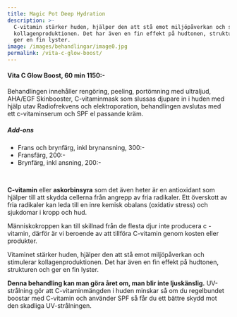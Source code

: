 ```yaml
---
title: Magic Pot Deep Hydration
description: >-
  C-vitamin stärker huden, hjälper den att stå emot miljöpåverkan och stimulerar
  kollagenproduktionen. Det har även en fin effekt på hudtonen, strukturen och
  ger en fin lyster.
image: /images/behandlingar/image0.jpg
permalink: /vita-c-glow-boost/
---
```

#### Vita C Glow Boost, 60 min 1150:-

Behandlingen inneh&aring;ller rengöring, peeling, portömning med ultraljud, AHA/EGF Skinbooster, C-vitaminmask som slussas djupare in i huden med hjälp utav Radiofrekvens och elektroporation, behandlingen avslutas med ett c-vitaminserum och SPF el passande kräm.

##### **Add-ons&nbsp;**

* Frans och brynfärg, inkl brynansning, 300:-
* Fransfärg, 200:-
* Brynfärg, inkl ansning, 200:-

&nbsp;

**C-vitamin** eller **askorbinsyra** som det även heter är en antioxidant som hjälper till att skydda cellerna fr&aring;n angrepp av fria radikaler. Ett överskott av fria radikaler kan leda till en inre kemisk obalans (oxidativ stress) och sjukdomar i kropp och hud.&nbsp;

Människokroppen kan till skillnad fr&aring;n de flesta djur inte producera c -vitamin, därför är vi beroende av att tillföra C-vitamin genom kosten eller produkter.

Vitaminet stärker huden, hjälper den att st&aring; emot miljöp&aring;verkan och stimulerar kollagenproduktionen. Det har även en fin effekt p&aring; hudtonen, strukturen och ger en fin lyster.&nbsp;

**Denna behandling kan man göra &aring;ret om, man blir inte ljuskänslig.** UV-str&aring;lning gör att C-vitaminmängden i huden minskar s&aring; om du regelbundet boostar med C-vitamin och använder SPF s&aring; f&aring;r du ett bättre skydd mot den skadliga UV-str&aring;lningen.